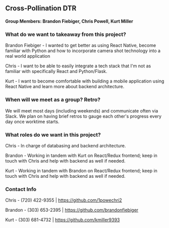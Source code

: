 ## Cross-Pollination DTR

#### Group Members: Brandon Fiebiger, Chris Powell, Kurt Miller

### What do we want to takeaway from this project?

Brandon Fiebiger - I wanted to get better as using React Native, become familiar with Python and how to incorporate camera shot technology
into a real world application

Chris - I want to be able to easily integrate a tech stack that I'm not as familiar with specifically React and Python/Flask.

Kurt - I want to become comfortable with building a mobile application using React Native and learn more about backend architecture.

### When will we meet as a group? Retro?

We will meet most days (including weekends) and communicate often via Slack. We plan on having brief retros to gauge each other's progress
every day once worktime starts.

### What roles do we want in this project?

Chris - In charge of databasing and backend architecture.

Brandon - Working in tandem with Kurt on React/Redux frontend; keep in touch with Chris and help with backend as well if needed.

Kurt - Working in tandem with Brandon on React/Redux frontend; keep in touch with Chris and help with backend as well if needed.

### Contact Info

Chris - (720) 422-9355 | https://github.com/1powechri2

Brandon - (303) 653-2395 | https://github.com/brandonfiebiger

Kurt - (303) 681-4732 | https://github.com/kmiller9393
